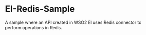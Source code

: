 # EI-Redis-Sample
A sample where an API created in WSO2 EI uses Redis connector to perform operations in Redis.
